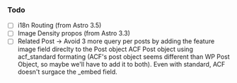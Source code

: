 ### Todo

- [ ] i18n Routing (from Astro 3.5)
- [ ] Image Density propos (from Astro 3.3)
- [ ] Related Post -> Avoid 3 more query per posts by adding the feature image field direclty to the Post object ACF Post object using acf_standard formating (ACF's post object seems different than WP Post Object, so maybe we'll have to add it to both). Even with standard, ACF doesn't surgace the \_embed field.
